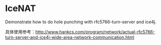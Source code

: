 IceNAT
======

Demonstrate how to do hole punching with rfc5766-turn-server and ice4j.

具体使用参考：http://www.hankcs.com/program/network/actual-rfc5766-turn-server-and-ice4j-wide-area-network-communication.html
